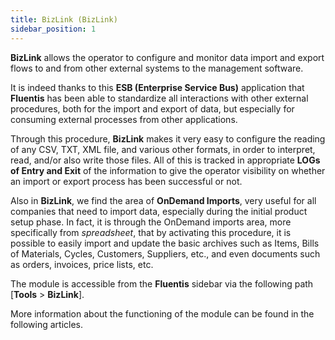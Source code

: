 ```yaml
---
title: BizLink (BizLink)
sidebar_position: 1
---
```



**BizLink** allows the operator to configure and monitor data import and export flows to and from other external systems to the management software.

It is indeed thanks to this **ESB (Enterprise Service Bus)** application that **Fluentis** has been able to standardize all interactions with other external procedures, both for the import and export of data, but especially for consuming external processes from other applications.

Through this procedure, **BizLink** makes it very easy to configure the reading of any CSV, TXT, XML file, and various other formats, in order to interpret, read, and/or also write those files. All of this is tracked in appropriate **LOGs of Entry and Exit** of the information to give the operator visibility on whether an import or export process has been successful or not.

Also in **BizLink**, we find the area of **OnDemand Imports**, very useful for all companies that need to import data, especially during the initial product setup phase. In fact, it is through the OnDemand imports area, more specifically from *spreadsheet*, that by activating this procedure, it is possible to easily import and update the basic archives such as Items, Bills of Materials, Cycles, Customers, Suppliers, etc., and even documents such as orders, invoices, price lists, etc.

The module is accessible from the **Fluentis** sidebar via the following path [**Tools** > **BizLink**].

More information about the functioning of the module can be found in the following articles.